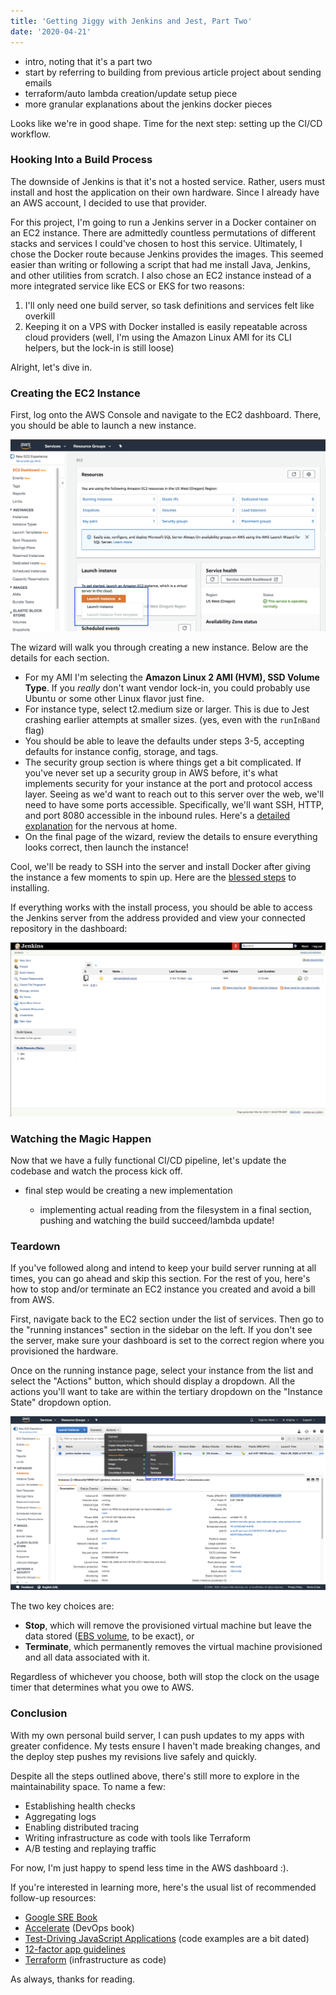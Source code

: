 ```yaml
---
title: 'Getting Jiggy with Jenkins and Jest, Part Two'
date: '2020-04-21'
---
```


- intro, noting that it's a part two
- start by referring to building from previous article project about sending emails
- terraform/auto lambda creation/update setup piece
- more granular explanations about the jenkins docker pieces

Looks like we're in good shape. Time for the next step: setting up the CI/CD workflow.

### Hooking Into a Build Process

The downside of Jenkins is that it's not a hosted service. Rather, users must install and host the application on their own hardware. Since I already have an AWS account, I decided to use that provider.

For this project, I'm going to run a Jenkins server in a Docker container on an EC2 instance. There are admittedly countless permutations of different stacks and services I could've chosen to host this service. Ultimately, I chose the Docker route because Jenkins provides the images. This seemed easier than writing or following a script that had me install Java, Jenkins, and other utilities from scratch. I also chose an EC2 instance instead of a more integrated service like ECS or EKS for two reasons:

1. I'll only need one build server, so task definitions and services felt like overkill
2. Keeping it on a VPS with Docker installed is easily repeatable across cloud providers (well, I'm using the Amazon Linux AMI for its CLI helpers, but the lock-in is still loose)

Alright, let's dive in.

### Creating the EC2 Instance

First, log onto the AWS Console and navigate to the EC2 dashboard. There, you should be able to launch a new instance.

<div id="img-container">
  <img id="launch-img" src="./images/launch-instance.png">
</div>

The wizard will walk you through creating a new instance. Below are the details for each section.

- For my AMI I'm selecting the <strong>Amazon Linux 2 AMI (HVM), SSD Volume Type</strong>. If you _really_ don't want vendor lock-in, you could probably use Ubuntu or some other Linux flavor just fine.
- For instance type, select t2.medium size or larger. This is due to Jest crashing earlier attempts at smaller sizes. (yes, even with the `runInBand` flag)
- You should be able to leave the defaults under steps 3-5, accepting defaults for instance config, storage, and tags.
- The security group section is where things get a bit complicated. If you've never set up a security group in AWS before, it's what implements security for your instance at the port and protocol access layer. Seeing as we'd want to reach out to this server over the web, we'll need to have some ports accessible. Specifically, we'll want SSH, HTTP, and port 8080 accessible in the inbound rules. Here's a <a href="https://d1.awsstatic.com/Projects/P5505030/aws-project_Jenkins-build-server.pdf" target="_blank">detailed explanation</a> for the nervous at home.
- On the final page of the wizard, review the details to ensure everything looks correct, then launch the instance!

Cool, we'll be ready to SSH into the server and install Docker after giving the instance a few moments to spin up. Here are the <a href="https://jenkins.io/doc/tutorials/create-a-pipeline-in-blue-ocean/" target="_blank">blessed steps</a> to installing.

If everything works with the install process, you should be able to access the Jenkins server from the address provided and view your connected repository in the dashboard:

<div id="img-container">
  <img id="jenkins-home" src="./images/jenkins-home.png">
</div>

### Watching the Magic Happen

Now that we have a fully functional CI/CD pipeline, let's update the codebase and watch the process kick off.

- final step would be creating a new implementation

  - implementing actual reading from the filesystem in a final section, pushing and watching the build succeed/lambda update!

### Teardown

If you've followed along and intend to keep your build server running at all times, you can go ahead and skip this section. For the rest of you, here's how to stop and/or terminate an EC2 instance you created and avoid a bill from AWS.

First, navigate back to the EC2 section under the list of services. Then go to the "running instances" section in the sidebar on the left. If you don't see the server, make sure your dashboard is set to the correct region where you provisioned the hardware.

Once on the running instance page, select your instance from the list and select the "Actions" button, which should display a dropdown. All the actions you'll want to take are within the tertiary dropdown on the "Instance State" dropdown option.

<div id="img-container">
  <img id="terminate-ec2" src="./images/terminate-ec2.png">
</div>

The two key choices are:

- <strong>Stop</strong>, which will remove the provisioned virtual machine but leave the data stored (<a href="https://aws.amazon.com/ebs/" target="_blank">EBS volume</a>, to be exact), or
- <strong>Terminate</strong>, which permanently removes the virtual machine provisioned and all data associated with it.

Regardless of whichever you choose, both will stop the clock on the usage timer that determines what you owe to AWS.

### Conclusion

With my own personal build server, I can push updates to my apps with greater confidence. My tests ensure I haven't made breaking changes, and the deploy step pushes my revisions live safely and quickly.

Despite all the steps outlined above, there's still more to explore in the maintainability space. To name a few:

- Establishing health checks
- Aggregating logs
- Enabling distributed tracing
- Writing infrastructure as code with tools like Terraform
- A/B testing and replaying traffic

For now, I'm just happy to spend less time in the AWS dashboard :).

If you're interested in learning more, here's the usual list of recommended follow-up resources:

- <a href="https://landing.google.com/sre/sre-book/toc/index.html" target="_blank">Google SRE Book</a>
- <a href="https://www.amazon.com/Accelerate-Software-Performing-Technology-Organizations/dp/1942788339" target="_blank">Accelerate</a> (DevOps book)
- <a href="https://pragprog.com/book/vsjavas/test-driving-javascript-applications" target="_blank">Test-Driving JavaScript Applications</a> (code examples are a bit dated)
- <a href="https://12factor.net/" target="_blank">12-factor app guidelines</a>
- <a href="https://www.terraform.io/" target="_blank">Terraform</a> (infrastructure as code)

As always, thanks for reading.
